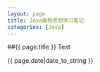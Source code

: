 ```yaml
---
layout: page
title: Java编程思想学习笔记
categories: [Java]
---
```

##{{ page.title }}
Test

{{ page.date|date_to_string }}